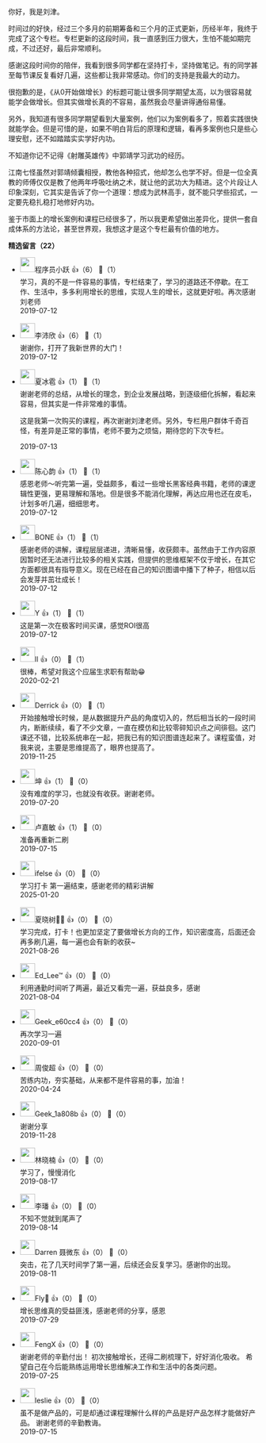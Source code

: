 你好，我是刘津。

时间过的好快，经过三个多月的前期筹备和三个月的正式更新，历经半年，我终于完成了这个专栏。专栏更新的这段时间，我一直感到压力很大，生怕不能如期完成，不过还好，最后非常顺利。

感谢这段时间你的陪伴，我看到很多同学都在坚持打卡，坚持做笔记。有的同学甚至每节课反复看好几遍，这些都让我非常感动。你们的支持是我最大的动力。

很抱歉的是，《从0开始做增长》的标题可能让很多同学期望太高，以为很容易就能学会做增长。但其实做增长真的不容易，虽然我会尽量讲得通俗易懂。

另外，我知道有很多同学期望看到大量案例，他们以为案例看多了，照着实践很快就能学会。但是可惜的是，如果不明白背后的原理和逻辑，看再多案例也只是些心理安慰，还不如踏踏实实学好内功。

不知道你记不记得《射雕英雄传》中郭靖学习武功的经历。

江南七怪虽然对郭靖倾囊相授，教他各种招式，他却怎么也学不好。但是一位全真教的师傅仅仅是教了他两年呼吸吐纳之术，就让他的武功大为精进。这个片段让人印象深刻，它其实是告诉了你一个道理：想成为武林高手，就不能只学些招式，一定要先稳扎稳打地修好内功。

鉴于市面上的增长案例和课程已经很多了，所以我更希望做出差异化，提供一套自成体系的方法论，甚至世界观，我想这才是这个专栏最有价值的地方。
<div><strong>精选留言（22）</strong></div><ul>
<li><img src="https://static001.geekbang.org/account/avatar/00/0f/7e/bb/947c329a.jpg" width="30px"><span>程序员小跃</span> 👍（6） 💬（1）<div>学习，真的不是一件容易的事情，专栏结束了，学习的道路还不停歇。在工作、生活中，多多利用增长的思维，实现人生的增长，这就更好啦。再次感谢刘老师</div>2019-07-12</li><br/><li><img src="https://static001.geekbang.org/account/avatar/00/14/cb/07/e34220d6.jpg" width="30px"><span>李沛欣</span> 👍（6） 💬（1）<div>谢谢你，打开了我新世界的大门！</div>2019-07-12</li><br/><li><img src="https://static001.geekbang.org/account/avatar/00/16/d8/d9/48f86803.jpg" width="30px"><span>夏冰雹</span> 👍（1） 💬（1）<div>谢谢老师的总结，从增长的理念，到企业发展战略，到逐级细化拆解，看起来容易，但其实是一件非常难的事情。

这是我第一次购买的课程，再次谢谢刘津老师。另外，专栏用户群体千奇百怪，有差异是正常的事情，老师不要为之烦恼，期待您的下次专栏。</div>2019-07-13</li><br/><li><img src="https://static001.geekbang.org/account/avatar/00/16/eb/f1/ad0076db.jpg" width="30px"><span>陈心韵</span> 👍（1） 💬（1）<div>感恩老师～听完第一遍，受益颇多，看过一些增长黑客经典书籍，老师的课逻辑性更强，更易理解和落地。但是很多不能消化理解，再达应用也还在皮毛，计划多听几遍，细细思考。</div>2019-07-12</li><br/><li><img src="https://static001.geekbang.org/account/avatar/00/0f/93/cd/a5a1a1d2.jpg" width="30px"><span>BONE</span> 👍（1） 💬（1）<div>感谢老师的讲解，课程层层递进，清晰易懂，收获颇丰。虽然由于工作内容原因暂时还无法进行比较多的相关实践，但提供的思维框架不仅于增长，在其它方面都很具有指导意义。现在已经在自己的知识图谱中播下了种子，相信以后会发芽并茁壮成长！</div>2019-07-12</li><br/><li><img src="https://static001.geekbang.org/account/avatar/00/16/b7/7a/26df9a6d.jpg" width="30px"><span>Y</span> 👍（1） 💬（1）<div>这是第一次在极客时间买课，感觉ROI很高</div>2019-07-12</li><br/><li><img src="https://static001.geekbang.org/account/avatar/00/13/45/f6/c75ff5a6.jpg" width="30px"><span>ll</span> 👍（0） 💬（1）<div>很棒，希望对我这个应届生求职有帮助😁</div>2020-02-21</li><br/><li><img src="https://thirdwx.qlogo.cn/mmopen/vi_32/g9rRFb3ibAX0BcY4Dlmh1oP3IBGsrFlTAbFYcITlHoPF2uMcdDVXx0XxAGwcV2S9tTLoYLqvhxUMRIZiaKoWRJ1Q/132" width="30px"><span>Derrick</span> 👍（0） 💬（1）<div>开始接触增长时候，是从数据提升产品的角度切入的，然后相当长的一段时间内，断断续续，看了不少文章，一直在模仿和比较零碎知识点之间徘徊。这门课还不错，比较系统串在一起，把我已有的知识图谱连起来了。课程蛮值，对我来说，主要是思维提高了，眼界也提高了。</div>2019-11-25</li><br/><li><img src="https://static001.geekbang.org/account/avatar/00/0f/6c/ea/ce9854a5.jpg" width="30px"><span>坤</span> 👍（1） 💬（0）<div>没有难度的学习，也就没有收获。谢谢老师。</div>2019-07-20</li><br/><li><img src="https://static001.geekbang.org/account/avatar/00/13/bd/66/bf0cfd22.jpg" width="30px"><span>卢嘉敏</span> 👍（1） 💬（0）<div>准备再重新二刷</div>2019-07-15</li><br/><li><img src="https://static001.geekbang.org/account/avatar/00/26/eb/d7/90391376.jpg" width="30px"><span>ifelse</span> 👍（0） 💬（0）<div>学习打卡
第一遍结束，感谢老师的精彩讲解</div>2025-01-20</li><br/><li><img src="https://static001.geekbang.org/account/avatar/00/12/ce/b9/cfd5f7db.jpg" width="30px"><span>夏晓树🌳🌳</span> 👍（0） 💬（0）<div>学习完成，打卡！也更加坚定了要做增长方向的工作，知识密度高，后面还会再多刷几遍，每一遍也会有新的收获~</div>2021-08-26</li><br/><li><img src="https://static001.geekbang.org/account/avatar/00/0f/8e/8d/abb7bfe3.jpg" width="30px"><span>Ed_Lee™</span> 👍（0） 💬（0）<div>利用通勤时间听了两遍，最近又看完一遍，获益良多，感谢</div>2021-08-04</li><br/><li><img src="http://thirdwx.qlogo.cn/mmopen/vi_32/hMfKic1J7ejgJ4Z4GHa3jSMQt4kg2OZngOVAZZDt8x0CN6stLHIYJDC5rhhcLc4VCMrKGBKx4wQuQCIoQlNQfeg/132" width="30px"><span>Geek_e60cc4</span> 👍（0） 💬（0）<div>再次学习一遍</div>2020-09-01</li><br/><li><img src="" width="30px"><span>周俊超</span> 👍（0） 💬（0）<div>苦练内功，夯实基础，从来都不是件容易的事，加油！</div>2020-04-24</li><br/><li><img src="http://thirdwx.qlogo.cn/mmopen/vi_32/R4LoQ3LWiczupRmGFzDnhibzkBKRKpibw0rsP14ufJpRfsQRvPLzVrdaa7AialuKomzTRTpAuP8p0ec3liadJVQjF4w/132" width="30px"><span>Geek_1a808b</span> 👍（0） 💬（0）<div>谢谢分享</div>2019-11-28</li><br/><li><img src="" width="30px"><span>林晓楠</span> 👍（0） 💬（0）<div>学习了，慢慢消化</div>2019-08-17</li><br/><li><img src="http://thirdwx.qlogo.cn/mmopen/vi_32/DYAIOgq83er0ld9IJSEIS4deWfwqjYDebBVUmNLQDiaRKh71sfHHqFNmOkoqzT3KEdvXM9ic2MOsbyqJBloVdK3g/132" width="30px"><span>李璠</span> 👍（0） 💬（0）<div>不知不觉就到尾声了</div>2019-08-14</li><br/><li><img src="https://static001.geekbang.org/account/avatar/00/10/3a/1b/5a79861c.jpg" width="30px"><span>Darren 聂微东</span> 👍（0） 💬（0）<div>突击，花了几天时间学了第一遍，后续还会反复学习。感谢你的出现。</div>2019-08-11</li><br/><li><img src="https://static001.geekbang.org/account/avatar/00/15/03/66/bebfbc2e.jpg" width="30px"><span>Fly🎈</span> 👍（0） 💬（0）<div>增长思维真的受益匪浅，感谢老师的分享，感恩</div>2019-07-29</li><br/><li><img src="https://static001.geekbang.org/account/avatar/00/14/a5/51/7773d421.jpg" width="30px"><span>FengX</span> 👍（0） 💬（0）<div>谢谢老师的辛勤付出！
初次接触增长，还得二刷梳理下，好好消化吸收。
希望自己在今后能熟练运用增长思维解决工作和生活中的各类问题。</div>2019-07-25</li><br/><li><img src="https://static001.geekbang.org/account/avatar/00/14/34/df/64e3d533.jpg" width="30px"><span>leslie</span> 👍（0） 💬（0）<div>       虽不是做产品的，可是却通过课程理解什么样的产品是好产品怎样才能做好产品。
        谢谢老师的辛勤教诲。</div>2019-07-15</li><br/>
</ul>